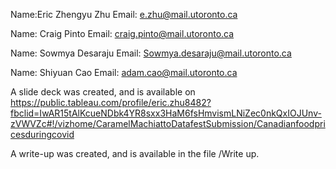 Name:Eric Zhengyu Zhu Email: e.zhu@mail.utoronto.ca

Name: Craig Pinto  Email: craig.pinto@mail.utoronto.ca

Name: Sowmya Desaraju Email: Sowmya.desaraju@mail.utoronto.ca

Name: Shiyuan Cao  Email: adam.cao@mail.utoronto.ca

A slide deck was created, and is available on https://public.tableau.com/profile/eric.zhu8482?fbclid=IwAR15tAlKcueNDbk4YR8sxx3HaM6fsHmvismLNiZec0nkQxIOJUnv-zVWVZc#!/vizhome/CaramelMachiattoDatafestSubmission/Canadianfoodpricesduringcovid

A write-up was created, and is available in the file /Write up.
